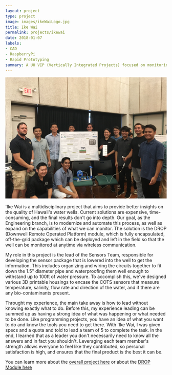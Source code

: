 ```yaml
---
layout: project
type: project
image: images/ikeWaiLogo.jpg
title: Ike Wai
permalink: projects/ikewai
date: 2018-01-07
labels:
- CAD
- RaspberryPi
- Rapid Prototyping 
summary: A UH VIP (Vertically Integrated Projects) focused on monitoring water conditions inside of Hawaii's water wells.
---
```


<img class="ui medium right floated rounded image" src="../images/ikeWaiGroupImage.JPG">

'Ike Wai is a multidisciplinary project that aims to provide better insights on the quality of Hawaii's water wells. Current solutions are expensive, time-consuming, and the final results don't go into depth. Our goal, as the Engineering branch, is to modernize and automate this process, as well as expand on the capabilities of what we can monitor. The solution is the DROP (Downwell Remote Operated Platform) module, which is fully encapsulated, off-the-grid package which can be deployed and left in the field so that the well can be monitored at anytime via wireless communication.

My role in this project is the lead of the Sensors Team, responsible for developing the sensor package that is lowered into the well to get the information. This includes organizing and wiring the circuits together to fit down the 1.5" diameter pipe and waterproofing them well enough to withstand up to 100ft of water pressure. To accomplish this, we've designed various 3D printable housings to encase the COTS sensors that measure temperature, salinity, flow rate and direction of the water, and if there are any bio-contaminants present. 

Throught my experience, the main take away is how to lead without knowing exactly what to do. Before this, my experience leading can be summed up as having a strong idea of what was happening or what needed to be done. Like programming projects, you have an idea of what you want to do and know the tools you need to get there. With 'Ike Wai, I was given specs and a quota and told to lead a team of 5 to complete the task. In the end, I learned that as a leader you don't necessarily need to know all the answers and in fact you shouldn't. Leveraging each team member's strength allows everyone to feel like they contributed, so personal satisfaction is high, and ensures that the final product is the best it can be.

You can learn more about the [overall project here](http://www-ee.eng.hawaii.edu/~mmouse/about.html) or about the [DROP Module here](https://ikewaiuhmeng.wixsite.com/ikewai/about-ike-wai)



 

